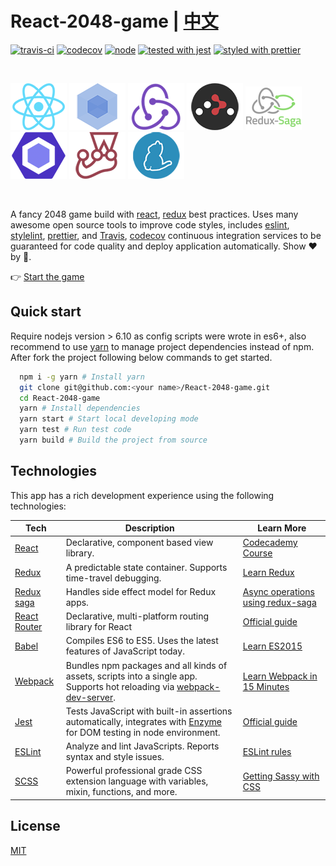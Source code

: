 # React-2048-game | [中文](/README_CN.md)

[![travis-ci](https://travis-ci.org/devrsi0n/React-2048-game.svg?branch=master)](https://travis-ci.org/devrsi0n/React-2048-game)
[![codecov](https://codecov.io/gh/devrsi0n/React-2048-game/branch/master/graph/badge.svg)](https://codecov.io/gh/devrsi0n/React-2048-game)
[![node](https://img.shields.io/badge/node-%20%3E%3D%206.10-brightgreen.svg)](https://nodejs.org)
[![tested with jest](https://img.shields.io/badge/tested_with-jest-99424f.svg)](https://github.com/facebook/jest)
[![styled with prettier](https://img.shields.io/badge/styled_with-prettier-ff69b4.svg)](https://github.com/prettier/prettier)

&nbsp;

[![React](/internals/img/react-padded-90.png)](https://facebook.github.io/react/)
[![Webpack](/internals/img/webpack-padded-90.png)](https://webpack.github.io/)
[![Redux](/internals/img/redux-padded-90.png)](http://redux.js.org/)
[![React Router](/internals/img/react-router-padded-90.png)](https://github.com/ReactTraining/react-router)
[![Redux saga](/internals/img/redux-saga-padded-90.png)](https://github.com/ReactTraining/react-router)
[![ESLint](/internals/img/eslint-padded-90.png)](http://eslint.org/)
[![Jest](/internals/img/jest-padded-90.png)](https://facebook.github.io/jest/)
[![Yarn](/internals/img/yarn-padded-90.png)](https://yarnpkg.com/)

&nbsp;

A fancy 2048 game build with [react](https://github.com/facebook/react), [redux](https://github.com/reactjs/redux) best practices. Uses many awesome open source tools to improve code styles, includes [eslint](https://github.com/eslint/eslint), [stylelint](https://github.com/stylelint/stylelint), [prettier](https://github.com/prettier/prettier), and [Travis](https://travis-ci.org), [codecov](https://codecov.io) continuous integration services to be guaranteed for code quality and deploy application automatically. Show ❤️ by 🌟.

👉 [Start the game](https://re2048.herokuapp.com/)

## Quick start

Require nodejs version > 6.10 as config scripts were wrote in es6+, also recommend to use [yarn](https://yarnpkg.com) to manage project dependencies instead of npm. After fork the project following below commands to get started.

```bash
  npm i -g yarn # Install yarn
  git clone git@github.com:<your name>/React-2048-game.git
  cd React-2048-game
  yarn # Install dependencies
  yarn start # Start local developing mode
  yarn test # Run test code
  yarn build # Build the project from source
```

## Technologies

This app has a rich development experience using the following technologies:

| **Tech** | **Description** |**Learn More**|
|----------|-------|---|
|  [React](https://facebook.github.io/react/)  |   Declarative, component based view library.    | [Codecademy Course](https://www.codecademy.com/learn/react-101)  |
|  [Redux](http://redux.js.org) |  A predictable state container. Supports time-travel debugging. | [Learn Redux](https://egghead.io/courses/getting-started-with-redux)|
|  [Redux saga](https://redux-saga.js.org/) | Handles side effect model for Redux apps. | [Async operations using redux-saga](https://medium.freecodecamp.org/async-operations-using-redux-saga-2ba02ae077b3)|
|  [React Router](https://github.com/reactjs/react-router) | Declarative, multi-platform routing library for React | [Official guide](https://reacttraining.com/react-router/web/guides/philosophy) |
|  [Babel](http://babeljs.io) |  Compiles ES6 to ES5. Uses the latest features of JavaScript today.     | [Learn ES2015](https://babeljs.io/learn-es2015/)    |
| [Webpack](https://webpack.js.org) | Bundles npm packages and all kinds of assets, scripts into a single app. Supports hot reloading via [webpack-dev-server](https://github.com/webpack/webpack-dev-server). | [Learn Webpack in 15 Minutes](https://tutorialzine.com/2017/04/learn-webpack-in-15-minutes)|
| [Jest](https://facebook.github.io/jest/) | Tests JavaScript with built-in assertions automatically, integrates with [Enzyme](https://github.com/airbnb/enzyme) for DOM testing in node environment. | [Official guide](https://facebook.github.io/jest/docs/en/getting-started.html) |
| [ESLint](http://eslint.org/)| Analyze and lint JavaScripts. Reports syntax and style issues. | [ESLint rules](https://eslint.org/docs/rules/) |
[SCSS](http://sass-lang.com/) | Powerful professional grade CSS extension language with variables, mixin, functions, and more. | [Getting Sassy with CSS](http://www.sassshop.com/#/1/2)|

## License

[MIT](http://opensource.org/licenses/MIT)
